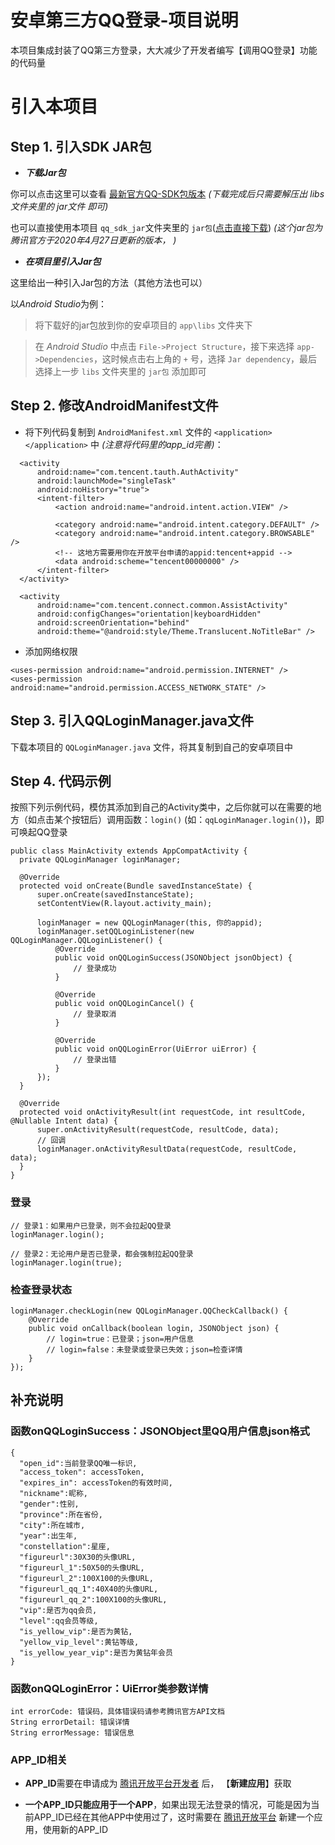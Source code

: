 # 安卓第三方QQ登录-项目说明

  本项目集成封装了QQ第三方登录，大大减少了开发者编写【调用QQ登录】功能的代码量
  
  
  
# 引入本项目

  
  
  
  ## Step 1. 引入SDK JAR包
  
  
  - ***下载Jar包***
  
  
  你可以点击这里可以查看 [最新官方QQ-SDK包版本](http://wiki.open.qq.com/wiki/mobile/SDK%E4%B8%8B%E8%BD%BD) *(下载完成后只需要解压出 libs 文件夹里的 jar文件 即可)*


 也可以直接使用本项目 ```qq_sdk_jar```文件夹里的 ```jar包```([点击直接下载](https://raw.githubusercontent.com/BarefootBKK/QQLoginForAndroid/master/qq_sdk_jar/open_sdk_r8353806_lite.jar))  *(这个jar包为腾讯官方于2020年4月27日更新的版本， )*

  
  
 - ***在项目里引入Jar包***
  
  
  这里给出一种引入Jar包的方法（其他方法也可以）
  
  以*Android Studio*为例：
  
  > 将下载好的jar包放到你的安卓项目的 ```app\libs``` 文件夹下

  > 在 *Android Studio* 中点击 ```File->Project Structure```，接下来选择 ```app->Dependencies```，这时候点击右上角的 ```+``` 号，选择 ```Jar dependency```，最后选择上一步 ```libs``` 文件夹里的 ```jar包``` 添加即可
  
  

  ## Step 2. 修改AndroidManifest文件
  
  
  - 将下列代码复制到 ```AndroidManifest.xml``` 文件的 ```<application></application>``` 中
  *(注意将代码里的app_id完善)*：
    
  ```
    <activity
        android:name="com.tencent.tauth.AuthActivity"
        android:launchMode="singleTask"
        android:noHistory="true">
        <intent-filter>
            <action android:name="android.intent.action.VIEW" />

            <category android:name="android.intent.category.DEFAULT" />
            <category android:name="android.intent.category.BROWSABLE" />
            <!-- 这地方需要用你在开放平台申请的appid:tencent+appid -->
            <data android:scheme="tencent00000000" />
        </intent-filter>
    </activity>
    
    <activity
        android:name="com.tencent.connect.common.AssistActivity"
        android:configChanges="orientation|keyboardHidden"
        android:screenOrientation="behind"
        android:theme="@android:style/Theme.Translucent.NoTitleBar" />
  ```
  
  
  - 添加网络权限
  
  ```
  <uses-permission android:name="android.permission.INTERNET" />
  <uses-permission android:name="android.permission.ACCESS_NETWORK_STATE" />
  ```
  
  
  ## Step 3. 引入QQLoginManager.java文件
  
  
  下载本项目的 ```QQLoginManager.java``` 文件，将其复制到自己的安卓项目中
  
  
  
  ## Step 4. 代码示例
  
  按照下列示例代码，模仿其添加到自己的Activity类中，之后你就可以在需要的地方（如点击某个按钮后）调用函数：```login()``` (如：```qqLoginManager.login()```)，即可唤起QQ登录
  
  ```
  public class MainActivity extends AppCompatActivity {
    private QQLoginManager loginManager;

    @Override
    protected void onCreate(Bundle savedInstanceState) {
        super.onCreate(savedInstanceState);
        setContentView(R.layout.activity_main);

        loginManager = new QQLoginManager(this, 你的appid);
        loginManager.setQQLoginListener(new QQLoginManager.QQLoginListener() {
            @Override
            public void onQQLoginSuccess(JSONObject jsonObject) {
                // 登录成功
            }

            @Override
            public void onQQLoginCancel() {
                // 登录取消
            }

            @Override
            public void onQQLoginError(UiError uiError) {
                // 登录出错
            }
        });
    }

    @Override
    protected void onActivityResult(int requestCode, int resultCode, @Nullable Intent data) {
        super.onActivityResult(requestCode, resultCode, data);
        // 回调
        loginManager.onActivityResultData(requestCode, resultCode, data);
    }
}
  ```
  
  ### 登录
```
// 登录1：如果用户已登录，则不会拉起QQ登录
loginManager.login();

// 登录2：无论用户是否已登录，都会强制拉起QQ登录
loginManager.login(true);
```

### 检查登录状态
```
loginManager.checkLogin(new QQLoginManager.QQCheckCallback() {
    @Override
    public void onCallback(boolean login, JSONObject json) {
        // login=true：已登录；json=用户信息
        // login=false：未登录或登录已失效；json=检查详情
    }
});
```
  
  
  ## 补充说明
  ### 函数onQQLoginSuccess：JSONObject里QQ用户信息json格式
  ```
  {
    "open_id":当前登录QQ唯一标识,
    "access_token": accessToken,
    "expires_in": accessToken的有效时间,
    "nickname":昵称,
    "gender":性别,
    "province":所在省份,
    "city":所在城市,
    "year":出生年,
    "constellation":星座,
    "figureurl":30X30的头像URL,
    "figureurl_1":50X50的头像URL,
    "figureurl_2":100X100的头像URL,
    "figureurl_qq_1":40X40的头像URL,
    "figureurl_qq_2":100X100的头像URL,
    "vip":是否为qq会员,
    "level":qq会员等级,
    "is_yellow_vip":是否为黄钻,
    "yellow_vip_level":黄钻等级,
    "is_yellow_year_vip":是否为黄钻年会员
  }
  ```
  
  ### 函数onQQLoginError：UiError类参数详情
  ```
  int errorCode: 错误码，具体错误码请参考腾讯官方API文档
  String errorDetail: 错误详情
  String errorMessage: 错误信息
  ```
  
  ### APP_ID相关
  
  - **APP_ID**需要在申请成为 [腾讯开放平台开发者](http://open.qq.com/reg) 后，
  【**新建应用**】获取
  
  - **一个APP_ID只能应用于一个APP**，如果出现无法登录的情况，可能是因为当前APP_ID已经在其他APP中使用过了，这时需要在 [腾讯开放平台](http://op.open.qq.com/manage_centerv2) 新建一个应用，使用新的APP_ID
